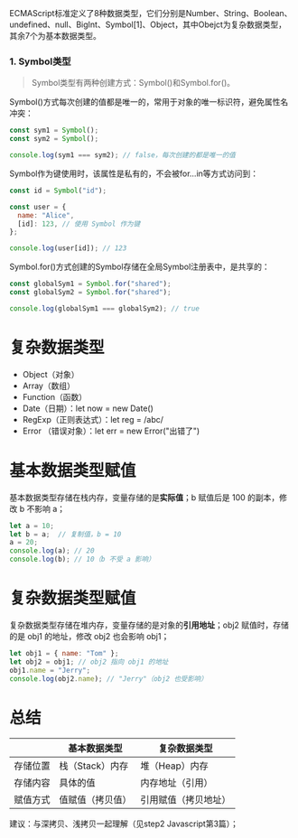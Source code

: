 ECMAScript标准定义了8种数据类型，它们分别是Number、String、Boolean、undefined、null、BigInt、Symbol[1]、Object，其中Obejct为复杂数据类型，其余7个为基本数据类型。

### 1. Symbol类型
> Symbol类型有两种创建方式：Symbol()和Symbol.for()。

Symbol()方式每次创建的值都是唯一的，常用于对象的唯一标识符，避免属性名冲突：

```js
const sym1 = Symbol();
const sym2 = Symbol();

console.log(sym1 === sym2); // false，每次创建的都是唯一的值
```

Symbol作为键使用时，该属性是私有的，不会被for…in等方式访问到：

```js
const id = Symbol("id");

const user = {
  name: "Alice",
  [id]: 123, // 使用 Symbol 作为键
};

console.log(user[id]); // 123
```

Symbol.for()方式创建的Symbol存储在全局Symbol注册表中，是共享的：

```js
const globalSym1 = Symbol.for("shared");
const globalSym2 = Symbol.for("shared");

console.log(globalSym1 === globalSym2); // true
```

# 复杂数据类型

- Object（对象）
- Array（数组）
- Function（函数）
- Date（日期）：let now = new Date()
- RegExp（正则表达式）：let reg = /abc/
- Error	（错误对象）：let err = new Error("出错了")

# 基本数据类型赋值

基本数据类型存储在栈内存，变量存储的是**实际值**；b 赋值后是 100 的副本，修改 b 不影响 a；

```js
let a = 10;
let b = a;  // 复制值，b = 10
a = 20;
console.log(a); // 20
console.log(b); // 10（b 不受 a 影响）
```

# 复杂数据类型赋值

复杂数据类型存储在堆内存，变量存储的是对象的**引用地址**；obj2 赋值时，存储的是 obj1 的地址，修改 obj2 也会影响 obj1；

```js
let obj1 = { name: "Tom" };
let obj2 = obj1; // obj2 指向 obj1 的地址
obj1.name = "Jerry";
console.log(obj2.name); // "Jerry"（obj2 也受影响）
```

# 总结

| |	基本数据类型 |	复杂数据类型 |
| --- | --- | --- | 
| 存储位置	| 栈（Stack）内存 | 堆（Heap）内存 |
| 存储内容	| 具体的值	| 内存地址（引用） |
| 赋值方式	| 值赋值（拷贝值）	| 引用赋值（拷贝地址） |

建议：与深拷贝、浅拷贝一起理解（见step2 Javascript第3篇）；
